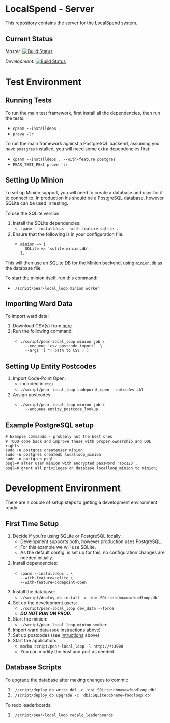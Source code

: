 # LocalSpend - Server

This repository contains the server for the LocalSpend system.

## Current Status

*Master:* [![Build Status](https://travis-ci.org/Pear-Trading/Foodloop-Server.svg?branch=master)](https://travis-ci.org/Pear-Trading/Foodloop-Server)

*Development:* [![Build Status](https://travis-ci.org/Pear-Trading/Foodloop-Server.svg?branch=development)](https://travis-ci.org/Pear-Trading/Foodloop-Server)

# Test Environment

## Running Tests

To run the main test framework, first install all the dependencies, then run 
the tests:

- `cpanm --installdeps .`
- `prove -lr`

To run the main framework against a PostgreSQL backend, assuming you have 
`postgres` installed, you will need some extra dependencies first:

- `cpanm --installdeps . --with-feature postgres`
- `PEAR_TEST_PG=1 prove -lr`

## Setting Up Minion

To set up Minion support, you will need to create a database and user for
it to connect to.
In production his should be a PostgreSQL database, however SQLite can be used 
in testing.

To use the SQLite version:

1. Install the SQLite dependencies:
    - `cpanm --installdeps --with-feature sqlite .`
2. Ensure that the following is in your configuration file:
    - ```
      minion => {
        SQLite => 'sqlite:minion.db',
      },
      ```

This will then use an SQLite DB for the Minion backend, using `minion.db` as
the database file.

To start the minion itself, run this command:
- `./script/pear-local_loop minion worker`

## Importing Ward Data

To import ward data:

1. Download CSV(s) from [here](https://www.doogal.co.uk/PostcodeDownloads.php)
1. Run the following command:
    - ```shell script
      ./script/pear-local_loop minion job \
        --enqueue 'csv_postcode_import'  \
        --args '[ "⟨ path to CSV ⟩ ]'
      ```

## Setting Up Entity Postcodes

1. Import Code-Point Open:
    - included in `etc/`
    - `./script/pear-local_loop codepoint_open --outcodes LA1`
1. Assign postcodes:
    - ```shell script
      ./script/pear-local_loop minion job \
        --enqueue entity_postcode_lookup
      ```

## Example PostgreSQL setup

```
# Example commands - probably not the best ones
# TODO come back and improve these with proper ownership and DDL rights
sudo -u postgres createuser minion
sudo -u postgres createdb localloop_minion
sudo -u postgres psql
psql=# alter user minion with encrypted password 'abc123';
psql=# grant all privileges on database localloop_minion to minion;
```

# Development Environment

There are a couple of setup steps to getting a development environment ready.

## First Time Setup

1. Decide if you're using SQLite or PostgreSQL locally.
    - Development supports both, however production uses PostgreSQL. 
    - For this example we will use SQLite.
    - As the default config. is set up for this, no configuration changes are
needed initially.
1. Install dependencies:
    - ```shell script
      cpanm --installdeps . \
      --with-feature=sqlite \
      --with-feature=codepoint-open
      ```
1. Install the database:
    - `./script/deploy_db install -c 'dbi:SQLite:dbname=foodloop.db'`
1. Set up the development users:
    - `./script/pear-local_loop dev_data --force`
    - ***DO NOT RUN ON PROD.***
1. Start the minion:
    - `./script/pear-local_loop minion worker`
1. Import ward data (see [instructions](#importing-ward-data) above)
1. Set up postcodes (see [intructions](#setting-up-entity-postcodes) above)
1. Start the application:
    - `morbo script/pear-local_loop -l http://*:3000`
    - You can modify the host and port as needed.

## Database Scripts

To upgrade the database after making changes to commit:

1. `./script/deploy_db write_ddl -c 'dbi:SQLite:dbname=foodloop.db'`
1. `./script/deploy_db upgrade -c 'dbi:SQLite:dbname=foodloop.db'`

To redo leaderboards:

1. `./script/pear-local_loop recalc_leaderboards`
